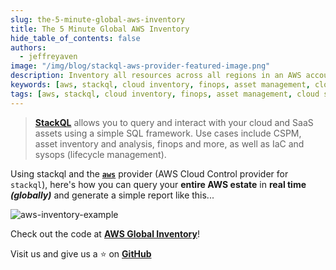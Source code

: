 ```yaml
---
slug: the-5-minute-global-aws-inventory
title: The 5 Minute Global AWS Inventory
hide_table_of_contents: false
authors:	
  - jeffreyaven
image: "/img/blog/stackql-aws-provider-featured-image.png"
description: Inventory all resources across all regions in an AWS account.
keywords: [aws, stackql, cloud inventory, finops, asset management, cloud security]
tags: [aws, stackql, cloud inventory, finops, asset management, cloud security]
---
```


> [__StackQL__](https://github.com/stackql/stackql) allows you to query and interact with your cloud and SaaS assets using a simple SQL framework.  Use cases include CSPM, asset inventory and analysis, finops and more, as well as IaC and sysops (lifecycle management).  

Using stackql and the [__`aws`__](https://aws.stackql.io/providers/aws/) provider (AWS Cloud Control provider for `stackql`), here's how you can query your __entire AWS estate__ in __real time *(globally)*__ and generate a simple report like this...  

![aws-inventory-example](/img/blog/aws-inventory.png)

Check out the code at [__AWS Global Inventory__](/docs/tutorials/aws/aws-global-inventory)!  

Visit us and give us a ⭐ on [__GitHub__](https://github.com/stackql/stackql)
